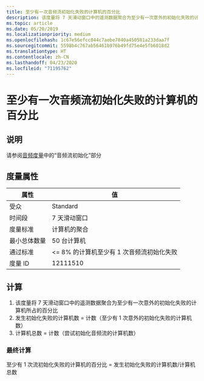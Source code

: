```yaml
---
title: 至少有一次音频流初始化失败的计算机的百分比
description: 该度量将 7 天滑动窗口中的遥测数据聚合为至少有一次意外的初始化失败的计算机所占的百分比
ms.topic: article
ms.date: 05/20/2019
ms.localizationpriority: medium
ms.openlocfilehash: 1c67e56efcc044c7aebe7840a450581a233daa7f
ms.sourcegitcommit: 5598b4c767ab56461b976b49fd75e4e5fb6018d2
ms.translationtype: HT
ms.contentlocale: zh-CN
ms.lasthandoff: 04/23/2020
ms.locfileid: "71195762"
---
```

# <a name="percent-of-machines-with-at-least-one-audio-stream-initialization-failure"></a>至少有一次音频流初始化失败的计算机的百分比

## <a name="description"></a>说明

请参阅[音频度量](audio-measures.md)中的“音频流初始化”部分

## <a name="measure-attributes"></a>度量属性

|属性|值|
|----|----|
|受众 |Standard|
|时间段 |7 天滑动窗口|
|度量标准 |计算机的聚合|
|最小总体数量 |50 台计算机|
|通过标准 |<= 8% 的计算机至少有 1 次音频流初始化失败|
|度量 ID |12111510|

## <a name="calculation"></a>计算

1. 该度量将 7 天滑动窗口中的遥测数据聚合为至少有一次意外的初始化失败的计算机所占的百分比 
2. 发生初始化失败的计算机数 = 计数（至少有 1 次意外的初始化失败的计算机数） 
3. 计算机总数 = 计数（尝试初始化音频流的计算机数） 

### <a name="final-calculation"></a>最终计算

至少有 1 次流初始化失败的计算机的百分比 = 发生初始化失败的计算机数/计算机总数 
